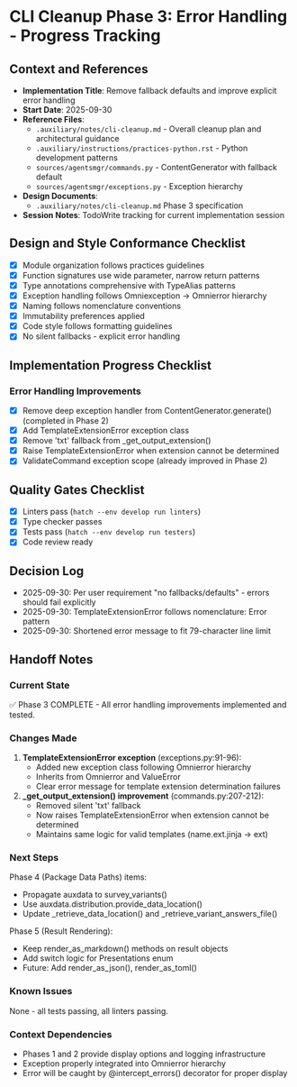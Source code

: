 # CLI Cleanup Phase 3: Error Handling - Progress Tracking

## Context and References

- **Implementation Title**: Remove fallback defaults and improve explicit error handling
- **Start Date**: 2025-09-30
- **Reference Files**:
  - `.auxiliary/notes/cli-cleanup.md` - Overall cleanup plan and architectural guidance
  - `.auxiliary/instructions/practices-python.rst` - Python development patterns
  - `sources/agentsmgr/commands.py` - ContentGenerator with fallback default
  - `sources/agentsmgr/exceptions.py` - Exception hierarchy
- **Design Documents**:
  - `.auxiliary/notes/cli-cleanup.md` Phase 3 specification
- **Session Notes**: TodoWrite tracking for current implementation session

## Design and Style Conformance Checklist

- [x] Module organization follows practices guidelines
- [x] Function signatures use wide parameter, narrow return patterns
- [x] Type annotations comprehensive with TypeAlias patterns
- [x] Exception handling follows Omniexception → Omnierror hierarchy
- [x] Naming follows nomenclature conventions
- [x] Immutability preferences applied
- [x] Code style follows formatting guidelines
- [x] No silent fallbacks - explicit error handling

## Implementation Progress Checklist

### Error Handling Improvements
- [x] Remove deep exception handler from ContentGenerator.generate() (completed in Phase 2)
- [x] Add TemplateExtensionError exception class
- [x] Remove 'txt' fallback from _get_output_extension()
- [x] Raise TemplateExtensionError when extension cannot be determined
- [x] ValidateCommand exception scope (already improved in Phase 2)

## Quality Gates Checklist

- [x] Linters pass (`hatch --env develop run linters`)
- [x] Type checker passes
- [x] Tests pass (`hatch --env develop run testers`)
- [x] Code review ready

## Decision Log

- 2025-09-30: Per user requirement "no fallbacks/defaults" - errors should fail explicitly
- 2025-09-30: TemplateExtensionError follows nomenclature: <Noun><Property>Error pattern
- 2025-09-30: Shortened error message to fit 79-character line limit

## Handoff Notes

### Current State
✅ Phase 3 COMPLETE - All error handling improvements implemented and tested.

### Changes Made
1. **TemplateExtensionError exception** (exceptions.py:91-96):
   - Added new exception class following Omnierror hierarchy
   - Inherits from Omnierror and ValueError
   - Clear error message for template extension determination failures
2. **_get_output_extension() improvement** (commands.py:207-212):
   - Removed silent 'txt' fallback
   - Now raises TemplateExtensionError when extension cannot be determined
   - Maintains same logic for valid templates (name.ext.jinja → ext)

### Next Steps
Phase 4 (Package Data Paths) items:
- Propagate auxdata to survey_variants()
- Use auxdata.distribution.provide_data_location()
- Update _retrieve_data_location() and _retrieve_variant_answers_file()

Phase 5 (Result Rendering):
- Keep render_as_markdown() methods on result objects
- Add switch logic for Presentations enum
- Future: Add render_as_json(), render_as_toml()

### Known Issues
None - all tests passing, all linters passing.

### Context Dependencies
- Phases 1 and 2 provide display options and logging infrastructure
- Exception properly integrated into Omnierror hierarchy
- Error will be caught by @intercept_errors() decorator for proper display
